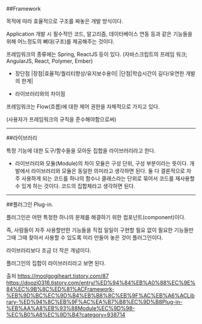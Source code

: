 ##Framework

목적에 따라 효율적으로 구조를 짜놓은 개발 방식이다.

Application 개발 시 필수적인 코드, 알고리즘, 데이터베이스 연동 등과 같은 기능들을 위해 어느정도의 뼈대(구조)를 제공해주는 것이다.

프레임워크의 종류에는 Spring, ReactJS 등이 있다.
(자바스크립트의 프레임 워크; AngularJS, React, Polymer, Ember)

- 장단점
|장점|효율적/퀄리티향상/유지보수용이|
|단점|학습시간이 길다/유연한 개발의 한계|


- 라이브러리와의 차이점

프레임워크는 Flow(흐름)에 대한 제어 권한을 자체적으로 가지고 있다.

(사용자가 프레임워크의 규칙을 준수해야함으로써)

---
##라이브러리

특정 기능에 대한 도구/함수들을 모아둔 집합을 라이브러리라고 한다.

- 라이브러리와 모듈(Module)의 차이
모듈은 구성 단위, 구성 부분이라는 뜻이다.
개발에서 라이브러리와 모듈은 동일한 의미라고 생각하면 된다.
둘 다 결론적으로 자주 사용하게 되는 코드를 하나의 함수나 클래스라는 단위로 묶어서 코드를 재사용할 수 있게 하는 것이다.
코드의 집합체라고 생각하면 된다.

---
##플러그인 Plug-in.

플러그인은 어떤 특정한 하나의 문제를 해결하기 위한 컴포넌트(component)이다.

즉, 사람들이 자주 사용할만한 기능들을 직접 일일이 구현할 필요 없이 필요한 기능들만 
그때 그때 찾아서 사용할 수 있도록 미리 만들어 놓은 것이 플러그인이다.

라이브러리보다 조금 더 작은 개념이다.

플러그인의 집합이 라이브러리라고 보면 된다.




출처
https://moolgogiheart.tistory.com/87
https://doozi0316.tistory.com/entry/%ED%94%84%EB%A0%88%EC%9E%84%EC%9B%8C%ED%81%ACFramework-%EB%9D%BC%EC%9D%B4%EB%B8%8C%EB%9F%AC%EB%A6%ACLibrary-%ED%94%8C%EB%9F%AC%EA%B7%B8%EC%9D%B8Plug-in-%EB%AA%A8%EB%93%88Module%EC%9D%98-%EC%B0%A8%EC%9D%B4?category=938714
